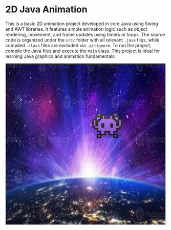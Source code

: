 <h1>2D Java Animation</h1>
<p>
This is a basic 2D animation project developed in core Java using Swing and AWT libraries. It features simple animation logic such as object rendering, movement, and frame updates using timers or loops. The source code is organized under the <code>src/</code> folder with all relevant <code>.java</code> files, while compiled <code>.class</code> files are excluded via <code>.gitignore</code>. To run the project, compile the Java files and execute the <code>Main</code> class. This project is ideal for learning Java graphics and animation fundamentals.
</p>

![Animation Screenshot](preview.png)

